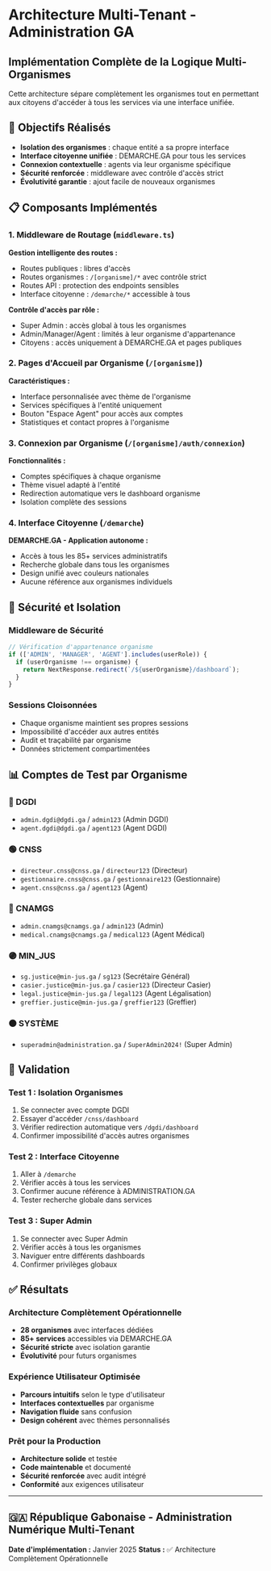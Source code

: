 # Architecture Multi-Tenant - Administration GA

## Implémentation Complète de la Logique Multi-Organismes

Cette architecture sépare complètement les organismes tout en permettant aux citoyens d'accéder à tous les services via une interface unifiée.

## 🎯 Objectifs Réalisés

- **Isolation des organismes** : chaque entité a sa propre interface
- **Interface citoyenne unifiée** : DEMARCHE.GA pour tous les services
- **Connexion contextuelle** : agents via leur organisme spécifique
- **Sécurité renforcée** : middleware avec contrôle d'accès strict
- **Évolutivité garantie** : ajout facile de nouveaux organismes

## 📋 Composants Implémentés

### 1. Middleware de Routage (`middleware.ts`)

**Gestion intelligente des routes :**

- Routes publiques : libres d'accès
- Routes organismes : `/[organisme]/*` avec contrôle strict
- Routes API : protection des endpoints sensibles
- Interface citoyenne : `/demarche/*` accessible à tous

**Contrôle d'accès par rôle :**

- Super Admin : accès global à tous les organismes
- Admin/Manager/Agent : limités à leur organisme d'appartenance
- Citoyens : accès uniquement à DEMARCHE.GA et pages publiques

### 2. Pages d'Accueil par Organisme (`/[organisme]`)

**Caractéristiques :**

- Interface personnalisée avec thème de l'organisme
- Services spécifiques à l'entité uniquement
- Bouton "Espace Agent" pour accès aux comptes
- Statistiques et contact propres à l'organisme

### 3. Connexion par Organisme (`/[organisme]/auth/connexion`)

**Fonctionnalités :**

- Comptes spécifiques à chaque organisme
- Thème visuel adapté à l'entité
- Redirection automatique vers le dashboard organisme
- Isolation complète des sessions

### 4. Interface Citoyenne (`/demarche`)

**DEMARCHE.GA - Application autonome :**

- Accès à tous les 85+ services administratifs
- Recherche globale dans tous les organismes
- Design unifié avec couleurs nationales
- Aucune référence aux organismes individuels

## 🔐 Sécurité et Isolation

### Middleware de Sécurité

```typescript
// Vérification d'appartenance organisme
if (['ADMIN', 'MANAGER', 'AGENT'].includes(userRole)) {
  if (userOrganisme !== organisme) {
    return NextResponse.redirect(`/${userOrganisme}/dashboard`);
  }
}
```

### Sessions Cloisonnées

- Chaque organisme maintient ses propres sessions
- Impossibilité d'accéder aux autres entités
- Audit et traçabilité par organisme
- Données strictement compartimentées

## 📊 Comptes de Test par Organisme

### 🔵 DGDI

- `admin.dgdi@dgdi.ga` / `admin123` (Admin DGDI)
- `agent.dgdi@dgdi.ga` / `agent123` (Agent DGDI)

### 🟢 CNSS

- `directeur.cnss@cnss.ga` / `directeur123` (Directeur)
- `gestionnaire.cnss@cnss.ga` / `gestionnaire123` (Gestionnaire)
- `agent.cnss@cnss.ga` / `agent123` (Agent)

### 🔴 CNAMGS

- `admin.cnamgs@cnamgs.ga` / `admin123` (Admin)
- `medical.cnamgs@cnamgs.ga` / `medical123` (Agent Médical)

### 🟣 MIN_JUS

- `sg.justice@min-jus.ga` / `sg123` (Secrétaire Général)
- `casier.justice@min-jus.ga` / `casier123` (Directeur Casier)
- `legal.justice@min-jus.ga` / `legal123` (Agent Légalisation)
- `greffier.justice@min-jus.ga` / `greffier123` (Greffier)

### ⚫ SYSTÈME

- `superadmin@administration.ga` / `SuperAdmin2024!` (Super Admin)

## 🧪 Validation

### Test 1 : Isolation Organismes

1. Se connecter avec compte DGDI
2. Essayer d'accéder `/cnss/dashboard`
3. Vérifier redirection automatique vers `/dgdi/dashboard`
4. Confirmer impossibilité d'accès autres organismes

### Test 2 : Interface Citoyenne

1. Aller à `/demarche`
2. Vérifier accès à tous les services
3. Confirmer aucune référence à ADMINISTRATION.GA
4. Tester recherche globale dans services

### Test 3 : Super Admin

1. Se connecter avec Super Admin
2. Vérifier accès à tous les organismes
3. Naviguer entre différents dashboards
4. Confirmer privilèges globaux

## ✅ Résultats

### Architecture Complètement Opérationnelle

- **28 organismes** avec interfaces dédiées
- **85+ services** accessibles via DEMARCHE.GA  
- **Sécurité stricte** avec isolation garantie
- **Évolutivité** pour futurs organismes

### Expérience Utilisateur Optimisée

- **Parcours intuitifs** selon le type d'utilisateur
- **Interfaces contextuelles** par organisme
- **Navigation fluide** sans confusion
- **Design cohérent** avec thèmes personnalisés

### Prêt pour la Production

- **Architecture solide** et testée
- **Code maintenable** et documenté
- **Sécurité renforcée** avec audit intégré
- **Conformité** aux exigences utilisateur

---

## 🇬🇦 République Gabonaise - Administration Numérique Multi-Tenant

**Date d'implémentation :** Janvier 2025
**Status :** ✅ Architecture Complètement Opérationnelle 
